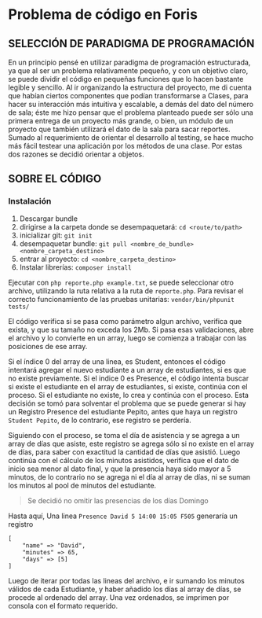 # Problema de código en Foris 
## SELECCIÓN DE PARADIGMA DE PROGRAMACIÓN

En un principio pensé en utilizar paradigma de programación estructurada, ya que al ser un problema relativamente pequeño, y con un objetivo claro, se puede dividir el código en pequeñas funciones que lo hacen bastante legible y sencillo. Al ir organizando la estructura del proyecto, me di cuenta que habían ciertos componentes que podían transformarse a Clases, para hacer su interacción más intuitiva y escalable, a demás del dato del número de sala; éste me hizo pensar que el problema planteado puede ser sólo una primera entrega de un proyecto más grande, o bien, un módulo de un proyecto que también utilizará el dato de la sala para sacar reportes. Sumado al requerimiento de orientar el desarrollo al testing, se hace mucho más fácil testear una aplicación por los métodos de una clase. Por estas dos razones se decidió orientar a objetos.


## SOBRE EL CÓDIGO 

### Instalación
1. Descargar bundle
2. dirigirse a la carpeta donde se desempaquetará: `cd <route/to/path>`
3. inicializar git: `git init`
4. desempaquetar bundle: `git pull <nombre_de_bundle> <nombre_carpeta_destino>`
5. entrar al proyecto:  `cd <nombre_carpeta_destino>`
5. Instalar librerías: `composer install`

Ejecutar con `php reporte.php example.txt`, se puede seleccionar otro archivo, utilizando la ruta relativa a la ruta de `reporte.php`.
Para revisar el correcto funcionamiento de las pruebas unitarias: `vendor/bin/phpunit tests/`


El código verifica si se pasa como parámetro algun archivo, verifica que exista, y que su tamaño no exceda los 2Mb.
Si pasa esas validaciones, abre el archivo y lo convierte en un array, luego se comienza a trabajar con las posiciones de ese array.

Si el índice 0 del array de una linea, es Student, entonces el código intentará agregar el nuevo estudiante a un array de estudiantes, si es que no existe previamente. Si el indice 0 es Presence, el código intenta buscar si existe el estudiante en el array de estudiantes, si existe, continúa con el proceso. Si el estudiante no existe, lo crea y continúa con el proceso. Esta decisión se tomó para solventar el problema que se puede generar si hay un Registro Presence del estudiante Pepito, antes que haya un registro `Student Pepito`, de lo contrario, ese registro se perdería.

Siguiendo con el proceso, se toma el día de asistencia y se agrega a un array de días que asiste, este registro se agrega sólo si no existe en el array de días, para saber con exactitud la cantidad de días que asistió. Luego continúa con el cálculo de los minutos asistidos, verifica que el dato de inicio sea menor al dato final, y que la presencia haya sido mayor a 5 minutos, de lo contrario no se agrega ni el día al array de días, ni se suman los minutos al pool de minutos del estudiante.

> Se decidió no omitir las presencias de los días Domingo

Hasta aquí, Una linea `Presence David 5 14:00 15:05 F505` generaría un registro 
```
[
    "name" => "David",
    "minutes" => 65,
    "days" => [5]
]
```

Luego de iterar por todas las lineas del archivo, e ir sumando los minutos válidos de cada Estudiante, y haber añadido los días al array de días, se procede al ordenado del array. Una vez ordenados, se imprimen por consola con el formato requerido.